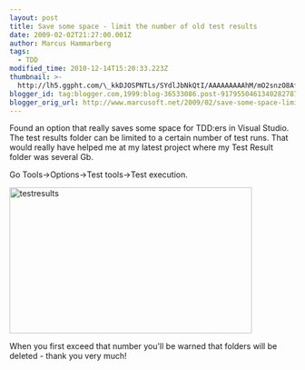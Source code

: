 ```yaml
---
layout: post
title: Save some space - limit the number of old test results
date: 2009-02-02T21:27:00.001Z
author: Marcus Hammarberg
tags:
  - TDD
modified_time: 2010-12-14T15:20:33.223Z
thumbnail: >-
  http://lh5.ggpht.com/\_kkDJOSPNTLs/SYdlJbNkQtI/AAAAAAAAAhM/mO2snzO8AfM/s72-c/testresults_thumb%5B1%5D.jpg?imgmax=800
blogger_id: tag:blogger.com,1999:blog-36533086.post-9179550461340282787
blogger_orig_url: http://www.marcusoft.net/2009/02/save-some-space-limit-number-of-old.html
---
```




Found an option that really saves some space for TDD:ers in Visual
Studio. The test results folder can be limited to a certain number of
test runs. That would really have helped me at my latest project where
my Test Result folder was several Gb.

Go Tools-\>Options-\>Test tools-\>Test execution.

[<img
src="http://lh5.ggpht.com/_kkDJOSPNTLs/SYdlJbNkQtI/AAAAAAAAAhM/mO2snzO8AfM/testresults_thumb%5B1%5D.jpg?imgmax=800"
style="border-right: 0px; border-top: 0px; border-left: 0px; border-bottom: 0px"
data-border="0" width="427" height="257" alt="testresults" />](http://lh5.ggpht.com/_kkDJOSPNTLs/SYdlI03mn1I/AAAAAAAAAhI/OapkHmSrTLQ/s1600-h/testresults%5B3%5D.jpg)

When you first exceed that number you'll be warned that folders will be
deleted - thank you very much!
